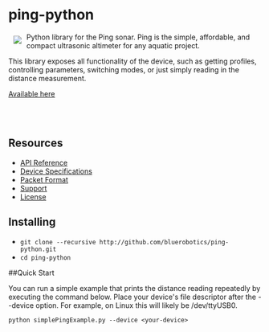 # ping-python

<a href="https://bluerobotics.com">
<img src="https://avatars2.githubusercontent.com/u/7120633?v=3&s=200" align="left" hspace="10" vspace="6">
</a>


Python library for the Ping sonar. Ping is the simple, affordable, and compact ultrasonic altimeter for any aquatic project.

This library exposes all functionality of the device, such as getting profiles, controlling parameters, switching modes, or just simply reading in the distance measurement.

[Available here](https://www.bluerobotics.com/store/electronics/lumen-light-r1/)

<br/>
<br/>

## Resources

* [API Reference](http://github.com/bluerobotics/ping-python/blob/master/docs/API.md)
* [Device Specifications](http://www.bluerobotics.com/)
* [Packet Format](http://github.com/bluerobotics/ping-python/blob/master/docs/Format.md)
* [Support](http://docs.bluerobotics.com)
* [License](http://github.com/bluerobotics/ping-python/blob/master/LICENSE)

## Installing

* `git clone --recursive http://github.com/bluerobotics/ping-python.git`
* `cd ping-python`

##Quick Start

You can run a simple example that prints the distance reading repeatedly by executing the command below. Place your device's file descriptor after the --device option. For example, on Linux this will likely be /dev/ttyUSB0.

`python simplePingExample.py --device <your-device>`

